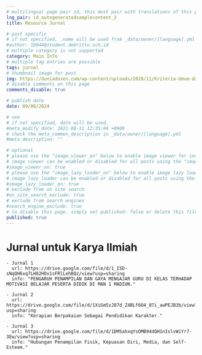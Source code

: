 ```yaml
---
# multilingual page pair id, this must pair with translations of this page. (This name must be unique)
lng_pair: id_autogeneratedsamplecontent_2
title: Resource Jurnal

# post specific
# if not specified, .name will be used from _data/owner/[language].yml
#author: 18044@student.debritto.sch.id
# multiple category is not supported
category: Main Info
# multiple tag entries are possible
tags: jurnal
# thumbnail image for post
img: https://duniadosen.com/wp-content/uploads/2020/11/Kriteria-Umum-dari-Jurnal-Nasional-Terakreditasi.jpg
# disable comments on this page
comments_disable: true

# publish date
date: 09/08/2024

# seo
# if not specified, date will be used.
#meta_modify_date: 2021-08-11 12:35:04 +0900
# check the meta_common_description in _data/owner/[language].yml
#meta_description: ""

# optional
# please use the "image_viewer_on" below to enable image viewer for individual pages or posts (_posts/ or [language]/_posts folders).
# image viewer can be enabled or disabled for all posts using the "image_viewer_posts: true" setting in _data/conf/main.yml.
#image_viewer_on: true
# please use the "image_lazy_loader_on" below to enable image lazy loader for individual pages or posts (_posts/ or [language]/_posts folders).
# image lazy loader can be enabled or disabled for all posts using the "image_lazy_loader_posts: true" setting in _data/conf/main.yml.
#image_lazy_loader_on: true
# exclude from on site search
#on_site_search_exclude: true
# exclude from search engines
#search_engine_exclude: true
# to disable this page, simply set published: false or delete this file
published: true
---
```


# Jurnal untuk Karya Ilmiah
    - Jurnal 1
      url: https://drive.google.com/file/d/1_I5D-sNqQH6xq7LH82HOx1sFRlLehBQz/view?usp=sharing
      info: "PENGARUH PENAMPILAN DAN GAYA MENGAJAR GURU DI KELAS TERHADAP MOTIVASI BELAJAR PESERTA DIDIK DI MAN 1 MADIUN."

    - Jurnal 2
      url: https://drive.google.com/file/d/1XiGm5zJ87d_Z4BLf6O4_07i_awPEJB3b/view?usp=sharing
      info: "Kerapian Berpakaian Sebagai Pendidikan Karakter."

    - Jurnal 3
      url: https://drive.google.com/file/d/1DM5ahxqYsOMB94dQH1nIslvWiYr7-3Ew/view?usp=sharing
      info: "Hubungan Penampilan Fisik, Kepuasan Diri, Media, dan Self-Esteem."

